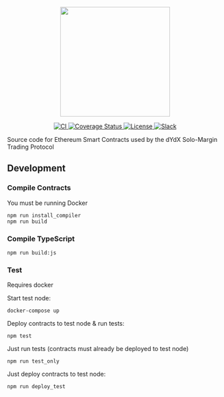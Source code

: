 <p align="center"><img src="https://dydx.exchange/images/logo.png" width="256" /></p>

<p align="center">
  <a href="https://circleci.com/gh/dydxprotocol/workflows/solo/tree/master">
    <img src="https://circleci.com/gh/dydxprotocol/solo/tree/master.svg?style=svg&circle-token=5f92a227c38113445186b0ecf2681be2fd86c9d4" alt='CI' />
  </a>
  <a href='https://coveralls.io/github/dydxprotocol/solo'>
    <img src='https://coveralls.io/repos/github/dydxprotocol/solo/badge.svg?t=toKMwT' alt='Coverage Status' />
  </a>
  <a href='https://github.com/dydxprotocol/solomargin/blob/master/LICENSE'>
    <img src='https://img.shields.io/github/license/dydxprotocol/protocol.svg?longCache=true' alt='License' />
  </a>
  <a href='https://slack.dydx.exchange/'>
    <img src='https://img.shields.io/badge/chat-on%20slack-brightgreen.svg?longCache=true' alt='Slack' />
  </a>
</p>

Source code for Ethereum Smart Contracts used by the dYdX Solo-Margin Trading Protocol

## Development

### Compile Contracts

You must be running Docker

```
npm run install_compiler
npm run build
```

### Compile TypeScript

```
npm run build:js
```

### Test

Requires docker

Start test node:
```
docker-compose up
```

Deploy contracts to test node & run tests:
```
npm test
```

Just run tests (contracts must already be deployed to test node)
```
npm run test_only
```

Just deploy contracts to test node:
```
npm run deploy_test
```
